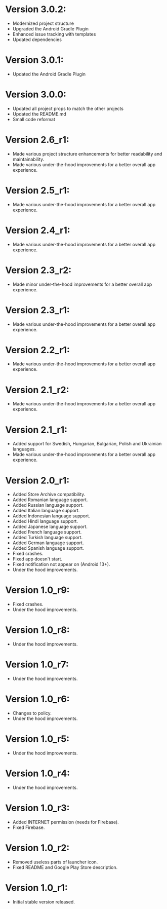 # Version 3.0.2:

- Modernized project structure
- Upgraded the Android Gradle Plugin
- Enhanced issue tracking with templates
- Updated dependencies

# Version 3.0.1:

- Updated the Android Gradle Plugin

# Version 3.0.0:

- Updated all project props to match the other projects
- Updated the README.md
- Small code reformat

# Version 2.6_r1:

- Made various project structure enhancements for better readability and maintainability.
- Made various under-the-hood improvements for a better overall app experience.

# Version 2.5_r1:

- Made various under-the-hood improvements for a better overall app experience.

# Version 2.4_r1:

- Made various under-the-hood improvements for a better overall app experience.

# Version 2.3_r2:

- Made minor under-the-hood improvements for a better overall app experience.

# Version 2.3_r1:

- Made various under-the-hood improvements for a better overall app experience.

# Version 2.2_r1:

- Made various under-the-hood improvements for a better overall app experience.

# Version 2.1_r2:

- Made various under-the-hood improvements for a better overall app experience.

# Version 2.1_r1:

- Added support for Swedish, Hungarian, Bulgarian, Polish and Ukrainian languages.
- Made various under-the-hood improvements for a better overall app experience.

# Version 2.0_r1:

- Added Store Archive compatibility.
- Added Romanian language support.
- Added Russian language support.
- Added Italian language support.
- Added Indonesian language support.
- Added Hindi language support.
- Added Japanese language support.
- Added French language support.
- Added Turkish language support.
- Added German language support.
- Added Spanish language support.
- Fixed crashes.
- Fixed app doesn't start.
- Fixed notification not appear on (Android 13+).
- Under the hood improvements.

# Version 1.0_r9:

- Fixed crashes.
- Under the hood improvements.

# Version 1.0_r8:

- Under the hood improvements.

# Version 1.0_r7:

- Under the hood improvements.

# Version 1.0_r6:

- Changes to policy.
- Under the hood improvements.

# Version 1.0_r5:

- Under the hood improvements.

# Version 1.0_r4:

- Under the hood improvements.

# Version 1.0_r3:

- Added INTERNET permission (needs for Firebase).
- Fixed Firebase.

# Version 1.0_r2:

- Removed useless parts of launcher icon.
- Fixed README and Google Play Store description.

# Version 1.0_r1:

- Initial stable version released.